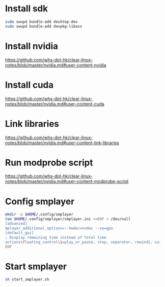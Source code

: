 # Install sdk
```sh
sudo swupd bundle-add desktop-dev
sudo swupd bundle-add devpkg-libass
```

# Install nvidia
https://github.com/whs-dot-hk/clear-linux-notes/blob/master/nvidia.md#user-content-nvidia

# Install cuda
https://github.com/whs-dot-hk/clear-linux-notes/blob/master/nvidia.md#user-content-cuda

# Link libraries
https://github.com/whs-dot-hk/clear-linux-notes/blob/master/nvidia.md#user-content-link-libraries

# Run modprobe script
https://github.com/whs-dot-hk/clear-linux-notes/blob/master/nvidia.md#user-content-modprobe-script

# Config smplayer
```sh
mkdir -p $HOME/.config/smplayer
tee $HOME/.config/smplayer/smplayer.ini <<EOF > /dev/null
[advanced]
mplayer_additional_options=--hwdec=nvdec --vo=gpu
[default_gui]
; Display remaining time instead of total time
actions\floating_control\1=play_or_pause, stop, separator, rewind1, current_timelabel_action, timeslider_action, remaining_timelabel_action, forward1, separator, fullscreen, mute, volumeslider_action
EOF
```

# Start smplayer
```sh
sh start_smplayer.sh
```
